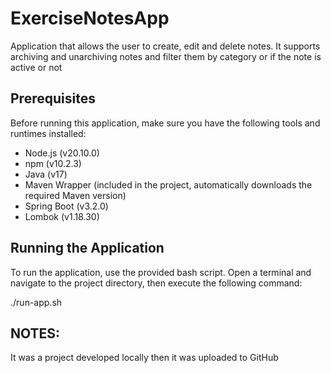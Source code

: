 # ExerciseNotesApp

Application that allows the user to create, edit and delete notes. It supports archiving and unarchiving notes and filter them by category or if the note is active or not

## Prerequisites

Before running this application, make sure you have the following tools and runtimes installed:

- Node.js (v20.10.0)
- npm (v10.2.3)
- Java (v17)
- Maven Wrapper (included in the project, automatically downloads the required Maven version)
- Spring Boot (v3.2.0)
- Lombok (v1.18.30)

## Running the Application

To run the application, use the provided bash script. Open a terminal and navigate to the project directory, then execute the following command:

./run-app.sh

## NOTES:

It was a project developed locally then it was uploaded to GitHub
